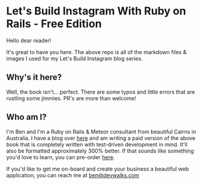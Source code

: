 # Let's Build Instagram With Ruby on Rails - Free Edition



Hello dear reader!

It's great to have you here.  The above repo is all of the markdown files & images I used for my Let's Build Instagram blog series.



## Why's it here?

Well, the book isn't… perfect.  There are some typos and little errors that are rustling some jimmies.  PR's are more than welcome!



## Who am I?

I'm Ben and I'm a Ruby on Rails & Meteor consultant from beautiful Cairns in Australia.  I have a blog over [here](http://devwalks.com) and am writing a paid version of the above book that is completely written with test-driven development in mind.  It'll also be formatted approximately 300% better.  If that sounds like something you'd love to learn, you can pre-order [here](https://gum.co/jHSeKq).

If you'd like to get me on-board and create your business a beautiful web application, you can reach me at ben@devwalks.com

